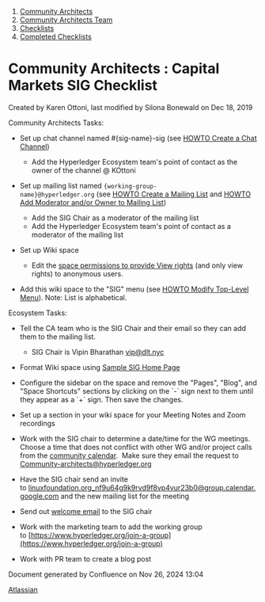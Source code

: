 1. [Community Architects](index.html)
2. [Community Architects Team](Community-Architects-Team_20545564.html)
3. [Checklists](Checklists_20560801.html)
4. [Completed Checklists](Completed-Checklists_20560928.html)

# Community Architects : Capital Markets SIG Checklist

Created by Karen Ottoni, last modified by Silona Bonewald on Dec 18, 2019

Community Architects Tasks:

- Set up chat channel named #{sig-name}-sig (see [HOWTO Create a Chat Channel](https://wiki.hyperledger.org/display/tools/Create+a+Chat+Channel))
  
  - Add the Hyperledger Ecosystem team's point of contact as the owner of the channel @ KOttoni
- Set up mailing list named `{working-group-name}@hyperledger.org` (see [HOWTO Create a Mailing List](https://wiki.hyperledger.org/display/tools/Create+a+Mailing+List) and [HOWTO Add Moderator and/or Owner to Mailing List](https://lf-hyperledger.atlassian.net/wiki/pages/viewpage.action?pageId=20548258))
  
  - Add the SIG Chair as a moderator of the mailing list
  - Add the Hyperledger Ecosystem team's point of contact as a moderator of the mailing list
- Set up Wiki space
  
  - Edit the [space permissions to provide View rights](Set-Space-Permissions-for-Anon-to-read-only_20548529.html) (and only view rights) to anonymous users.
- Add this wiki space to the "SIG" menu (see [HOWTO Modify Top-Level Menu](https://wiki.hyperledger.org/display/tools/Modify+Top-Level+Menu)). Note: List is alphabetical.

Ecosystem Tasks:

- Tell the CA team who is the SIG Chair and their email so they can add them to the mailing list. 
  
  - SIG Chair is Vipin Bharathan vip@dlt.nyc
- Format Wiki space using [Sample SIG Home Page](/wiki/pages/createpage.action?spaceKey=CA&title=Sample%20SIG%20Home%20Page&linkCreation=true&fromPageId=20548673)
  
- Configure the sidebar on the space and remove the "Pages", "Blog", and "Space Shortcuts" sections by clicking on the \`-\` sign next to them until they appear as a \`+\` sign. Then save the changes.
- Set up a section in your wiki space for your Meeting Notes and Zoom recordings
- Work with the SIG chair to determine a date/time for the WG meetings. Choose a time that does not conflict with other WG and/or project calls from the [community calendar](https://lf-hyperledger.atlassian.net/wiki/display/HYP/Calendar+of+Public+Meetings).  Make sure they email the request to [Community-architects@hyperledger.org](mailto:Community-architects@hyperledger.org)
- Have the SIG chair send an invite to [linuxfoundation.org\_nf9u64g9k9rvd9f8vp4vur23b0@group.calendar.google.com](mailto:linuxfoundation.org_nf9u64g9k9rvd9f8vp4vur23b0@group.calendar.google.com) and the new mailing list for the meeting
- Send out [welcome email](https://drive.google.com/open?id=1HNGgxAagqjC_aa2f9c1jjgjlaDh1A-KSXNCZVYoKf1k) to the SIG chair
- Work with the marketing team to add the working group to [https://www.hyperledger.org/join-a-group](https://www.hyperledger.org/join-a-group)
- Work with PR team to create a blog post

Document generated by Confluence on Nov 26, 2024 13:04

[Atlassian](http://www.atlassian.com/)
